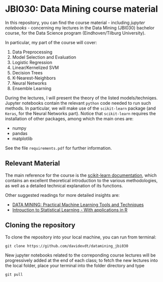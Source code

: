 # JBI030: Data Mining course material

In this repository, you can find the course material - including *jupyter notebooks* - concerning my lectures 
in the Data Mining (JBI030) bachelor course, for the Data Science program (Eindhoven/Tilburg University).

In particular, my part of the course will cover: 
 1. Data Preprocessing
 1. Model Selection and Evaluation 
 1. Logistic Regression
 1. Linear/Kernelized SVM
 1. Decision Trees
 1. K-Nearest-Neighbors
 1. Neural Networks 
 1. Ensemble Learning 
 
During the lectures, I will present the theory of the listed models/techniqes. Jupyter notebooks contain the relevant `python`
code needed to run such methods. In particular, we will make use of the `scikit-learn` package (and `Keras`, for the Neural
Networks part). Notice that `scikit-learn` requires the installation of other packages, among which the main ones are: 
 * numpy
 * pandas 
 * matplotlib
 
See the file `requirements.pdf` for further information. 

## Relevant Material
The main reference for the course is the [scikit-learn documentation](https://scikit-learn.org/stable/tutorial/index.html),
which contains an excellent theoretical introduction to the various methodologies, as well as a detailed technical explanation
of its functions. 

Other suggested readings for more detailed insights are: 
 * [DATA MINING: Practical Machine Learning Tools and Techniques](https://www.cs.waikato.ac.nz/ml/weka/book.html)
 * [Introuction to Statistical Learning - With applications in R](https://faculty.marshall.usc.edu/gareth-james/ISL/)
 

## Cloning the repository
To clone the repository into your local machine, you can run from terminal: 

`git clone https://github.com/davidevdt/datamining_jbi030` 

New jupyter notebooks related to the correponding course lectures will be progressively added at the end of each class;
to fetch the new lectures into the local folder, place your terminal into the folder directory and type

`git pull` 
